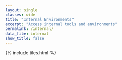 ```yaml
---
layout: single
classes: wide
title: "Internal Environments"
excerpt: "Access internal tools and environments"
permalink: /internal/
data_file: internal
show_title: false
---
```


{% include tiles.html %}
